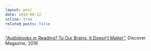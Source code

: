 ```yaml
---
layout: post
date: 2019-08-22
inline: true
related_posts: false
---
```

<a href="https://www.discovermagazine.com/audiobooks-or-reading-to-our-brains-it-doesnt-matter-40184" target="_blank" rel="noopener noreferrer">"Audiobooks or Reading? To Our Brains, It Doesn’t Matter"</a>, Discover Magazine, 2019
